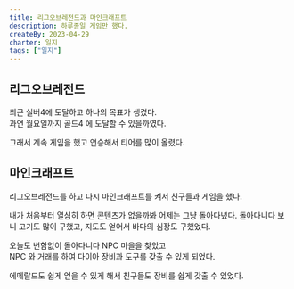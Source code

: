 ```yaml
---
title: 리그오브레전드과 마인크래프트
description: 하루종일 게임만 했다.
createBy: 2023-04-29
charter: 일지
tags: ["일지"]
---
```


## 리그오브레전드

최근 실버4에 도달하고 하나의 목표가 생겼다.  
과연 월요일까지 골드4 에 도달할 수 있을까였다.

그래서 계속 게임을 했고 연승해서 티어를 많이 올렸다.

## 마인크래프트

리그오브레전드를 하고 다시 마인크래프트를 켜서 친구들과 게임을 했다.

내가 처음부터 열심히 하면 콘텐츠가 없을까봐 어제는 그냥 돌아다녔다.
돌아다니다 보니 고기도 많이 구했고, 지도도 얻어서 바다의 심장도 구했었다.

오늘도 변함없이 돌아다니다 NPC 마을을 찾았고  
NPC 와 거래를 하여 다이아 장비과 도구를 갖출 수 있게 되었다.

에메랄드도 쉽게 얻을 수 있게 해서 친구들도 장비를 쉽게 갖출 수 있었다.
